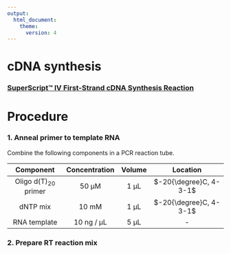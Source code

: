 ```yaml
---
output:
  html_document:
    theme: 
      version: 4
---
```


# cDNA synthesis

### <a href='https://www.thermofisher.com/order/catalog/product/18091050'>SuperScript&trade; IV First-Strand cDNA Synthesis Reaction</a>

# Procedure

### 1. Anneal primer to template RNA

Combine the following components in a PCR reaction tube.

| Component                       | Concentration      | Volume       | Location               |
| :---:                           | :---:              | :---:        | :---:                  |
| Oligo d(T)<sub>20</sub> primer  | 50 &micro;M        | 1 &micro;L   | $-20{\degree}C, 4-3-1$ |
| dNTP mix                        | 10 mM              | 1 &micro;L   | $-20{\degree}C, 4-3-1$ |
| RNA template                    | 10 ng / &micro;L   | 5 &micro;L   | &dash; |

### 2. Prepare RT reaction mix
